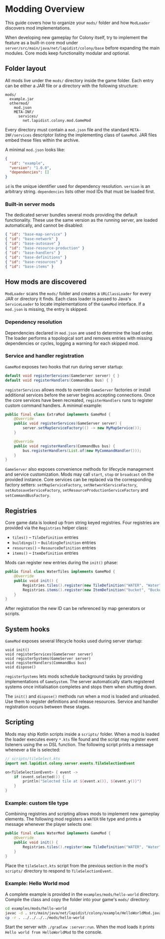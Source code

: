 # Modding Overview

This guide covers how to organize your `mods/` folder and how `ModLoader` discovers mod implementations.

When developing new gameplay for Colony itself, try to implement the feature as
a built-in core mod under `server/src/main/java/net/lapidist/colony/base` before
expanding the main modules. Core mods keep functionality modular and optional.

## Folder layout

All mods live under the `mods/` directory inside the game folder.
Each entry can be either a JAR file or a directory with the following structure:

```
mods/
  example.jar
  othermod/
    mod.json
    META-INF/
      services/
        net.lapidist.colony.mod.GameMod
```

Every directory must contain a `mod.json` file and the standard
`META-INF/services` descriptor listing the implementing class of `GameMod`.
JAR files embed these files within the archive.

A minimal `mod.json` looks like:

```json
{
  "id": "example",
  "version": "1.0.0",
  "dependencies": []
}
```

`id` is the unique identifier used for dependency resolution.
`version` is an arbitrary string.
`dependencies` lists other mod IDs that must be loaded first.

### Built-in server mods

The dedicated server bundles several mods providing the default functionality.
These use the same version as the running server, are loaded automatically, and cannot be disabled:

```json
{ "id": "base-map-service" }
{ "id": "base-network" }
{ "id": "base-autosave" }
{ "id": "base-resource-production" }
{ "id": "base-handlers" }
{ "id": "base-definitions" }
{ "id": "base-resources" }
{ "id": "base-items" }
```

## How mods are discovered

`ModLoader` scans the `mods/` folder and creates a `URLClassLoader` for every
JAR or directory it finds. Each class loader is passed to Java's `ServiceLoader`
to locate implementations of the `GameMod` interface. If a `mod.json` is
missing, the entry is skipped.

### Dependency resolution

Dependencies declared in `mod.json` are used to determine the load order. The
loader performs a topological sort and removes entries with missing
dependencies or cycles, logging a warning for each skipped mod.

### Service and handler registration

`GameMod` exposes two hooks that run during server startup:

```java
default void registerServices(GameServer server) { }
default void registerHandlers(CommandBus bus) { }
```

`registerServices` allows mods to override `GameServer` factories or install
additional services before the server begins accepting connections. Once the
core services have been recreated, `registerHandlers` runs to register custom
command handlers. A minimal example:

```java
public final class ExtraMod implements GameMod {
    @Override
    public void registerServices(GameServer server) {
        server.setMapServiceFactory(() -> new MyMapService());
    }

    @Override
    public void registerHandlers(CommandBus bus) {
        bus.registerHandlers(List.of(new MyCommandHandler()));
    }
}
```

`GameServer` also exposes convenience methods for lifecycle management and
service customization. Mods may call `start`, `stop` or `broadcast` on the
provided instance. Core services can be replaced via the corresponding factory
setters: `setMapServiceFactory`, `setNetworkServiceFactory`,
`setAutosaveServiceFactory`, `setResourceProductionServiceFactory` and
`setCommandBusFactory`.

## Registries

Core game data is looked up from string keyed registries. Four registries are
provided via the `Registries` helper class:

- `tiles()` – `TileDefinition` entries
- `buildings()` – `BuildingDefinition` entries
- `resources()` – `ResourceDefinition` entries
- `items()` – `ItemDefinition` entries

Mods can register new entries during the `init()` phase:

```java
public final class WaterTiles implements GameMod {
    @Override
    public void init() {
        Registries.tiles().register(new TileDefinition("WATER", "Water", "water0"));
        Registries.items().register(new ItemDefinition("bucket", "Bucket", "bucket0"));
    }
}
```

After registration the new ID can be referenced by map generators or scripts.

## System hooks

`GameMod` exposes several lifecycle hooks used during server startup:

```
void init()
void registerServices(GameServer server)
void registerSystems(GameServer server)
void registerHandlers(CommandBus bus)
void dispose()
```

`registerSystems` lets mods schedule background tasks by providing implementations of
`GameSystem`. The server automatically starts registered systems once initialisation completes and
stops them when shutting down.

The `init()` and `dispose()` methods run when a mod is loaded and unloaded. Use them to register
definitions and release resources. Service and handler registration occurs between these stages.

## Scripting

Mods may ship Kotlin scripts inside a `scripts/` folder. When a mod is loaded the loader executes every
`*.kts` file found and the script may register event listeners using the `on` DSL function. The following
script prints a message whenever a tile is selected:

```kotlin
// scripts/tileSelect.kts
import net.lapidist.colony.server.events.TileSelectionEvent

on<TileSelectionEvent> { event ->
    if (event.selected()) {
        println("Selected tile at ${event.x()}, ${event.y()}")
    }
}
```

### Example: custom tile type

Combining registries and scripting allows mods to implement new gameplay elements. The following mod
registers a `WATER` tile type and prints a message whenever the player selects one:

```java
public final class WaterMod implements GameMod {
    @Override
    public void init() {
        Registries.tiles().register(new TileDefinition("WATER", "Water", "water0"));
    }
}
```

Place the `tileSelect.kts` script from the previous section in the mod's `scripts/` directory to respond to
`TileSelectionEvent`.


### Example: Hello World mod

A complete example is provided in the `examples/mods/hello-world` directory.
Compile the class and copy the folder into your game's `mods/` directory:

```bash
cd examples/mods/hello-world
javac -d . src/main/java/net/lapidist/colony/example/HelloWorldMod.java
cp -r . ../../../../mods/hello-world
```

Start the server with `./gradlew :server:run`. When the mod loads it prints
`Hello world from HelloWorldMod` to the console.

